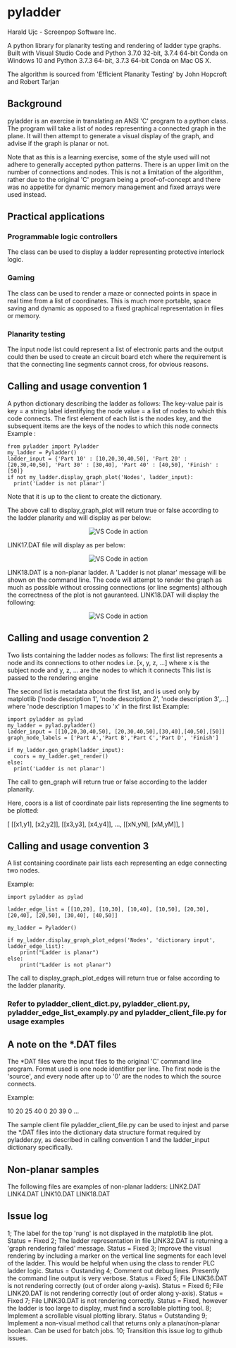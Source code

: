 # pyladder

Harald Ujc - Screenpop Software Inc.

A python library for planarity testing and rendering of ladder type graphs.  Built with Visual Studio Code and Python 3.7.0 32-bit, 3.7.4 64-bit Conda on Windows 10 and Python 3.7.3 64-bit, 3.7.3 64-bit Conda on Mac OS X.

The algorithm is sourced from 'Efficient Planarity Testing' by John Hopcroft and Robert Tarjan

## Background

pyladder is an exercise in translating an ANSI 'C' program to a python class.  The program will take a list of nodes representing a connected graph in the plane.  It will then attempt to generate a visual display of the graph, and advise if the graph is planar or not.

Note that as this is a learning exercise, some of the style used will not adhere to generally accepted python patterns.  There is an upper limit on the number of connections and nodes.  This is not a limitation of the algorithm, rather due to the original 'C' program being a proof-of-concept and there was no appetite for dynamic memory management and fixed arrays were used instead.

## Practical applications

### Programmable logic controllers

The class can be used to display a ladder representing protective interlock logic.

### Gaming

The class can be used to render a maze or connected points in space in real time from a list of coordinates.  This is much more portable, space saving and dynamic as opposed to a fixed graphical representation in files or memory.

### Planarity testing

The input node list could represent a list of electronic parts and the output could then be used to create an circuit board etch where the requirement is that the connecting line segments cannot cross, for obvious reasons.

## Calling and usage convention 1

A python dictionary describing the ladder as follows:
The key-value pair is
key = a string label identifying the node
value = a list of nodes to which this code connects.  The first element of each list is the nodes key, and the subsequent items are the keys of the nodes to which this node connects
Example :

    from pyladder import Pyladder
    my_ladder = Pyladder()
    ladder_input = {'Part 10' : [10,20,30,40,50], 'Part 20' : [20,30,40,50], 'Part 30' : [30,40], 'Part 40' : [40,50], 'Finish' : [50]}
    if not my_ladder.display_graph_plot('Nodes', ladder_input):
      print('Ladder is not planar')

Note that it is up to the client to create the dictionary.  

The above call to display_graph_plot will return true or false according to the ladder planarity and will display as per below:

<p align="center">
  <img alt="VS Code in action" src="https://i.postimg.cc/J4WYpjP6/LINK1-DAT.png">
</p>

LINK17.DAT file will display as per below:

<p align="center">
  <img alt="VS Code in action" src="https://i.postimg.cc/mrq8C9PS/LINK17-DAT.png">
</p>

LINK18.DAT is a non-planar ladder.  A 'Ladder is not planar' message will be shown on the command line.  The code will attempt to render the graph as much as possible without crossing connections (or line segments) although the correctness of the plot is not gauranteed.  LINK18.DAT will display the following:

<p align="center">
  <img alt="VS Code in action" src="https://i.postimg.cc/8kqgNFwM/LINK18-DAT.png">
</p>

## Calling and usage convention 2

Two lists containing the ladder nodes as follows:
The first list represents a node and its connections to other nodes
i.e. [x, y, z, ...] where x is the subject node and y, z, ... are the nodes to which it connects
This list is passed to the rendering engine

The second list is metadata about the first list, and is used only by matplotlib
['node description 1', 'node description 2', 'node description 3',...] where 'node description 1 mapes to 'x' in the first list
Example:

    import pyladder as pylad
    my_ladder = pylad.pyladder()
    ladder_input = [[10,20,30,40,50], [20,30,40,50],[30,40],[40,50],[50]]
    graph_node_labels = ['Part A','Part B','Part C','Part D', 'Finish']

    if my_ladder.gen_graph(ladder_input):
      coors = my_ladder.get_render()
    else:
      print('Ladder is not planar')

The call to gen_graph will return true or false according to the ladder planarity.

Here, coors is a list of coordinate pair lists representing the line segments to be plotted:

[
    [[x1,y1], [x2,y2]],
    [[x3,y3], [x4,y4]],
    ...,
    [[xN,yN], [xM,yM]],
]

## Calling and usage convention 3

A list containing coordinate pair lists each representing an edge connecting two nodes.

Example:

    import pyladder as pylad

    ladder_edge_list = [[10,20], [10,30], [10,40], [10,50], [20,30], [20,40], [20,50], [30,40], [40,50]]
    
    my_ladder = Pyladder()

    if my_ladder.display_graph_plot_edges('Nodes', 'dictionary input', ladder_edge_list):
        print("Ladder is planar")
    else:
        print("Ladder is not planar")

The call to display_graph_plot_edges will return true or false according to the ladder planarity.

### Refer to pyladder_client_dict.py, pyladder_client.py, pyladder_edge_list_examply.py and pyladder_client_file.py for usage examples

## A note on the *.DAT files

The *DAT files were the input files to the original 'C' command line program.  Format used is one node identifier per line.  The first node is the 'source', and every node after up to '0' are the nodes to which the source connects.

Example:

10
20
25
40
0
20
39
0
...

The sample client file pyladder_client_file.py can be used to injest and parse the *.DAT files into the dictionary data structure format required by pyladder.py, as described in calling convention 1 and the ladder_input dictionary specifically.

## Non-planar samples

The following files are examples of non-planar ladders:
LINK2.DAT
LINK4.DAT
LINK10.DAT
LINK18.DAT

## Issue log

1;  The label for the top 'rung' is not displayed in the matplotlib line plot.  Status = Fixed
2;  The ladder representation in file LINK32.DAT is returning a 'graph rendering failed' message.   Status = Fixed
3;  Improve the visual rendering by including a marker on the vertical line segments for each level of the ladder.  This would be helpful when using the class to render PLC ladder logic.  Status = Oustanding
4;  Comment out debug lines.  Presently the command line output is very verbose.  Status = Fixed
5;  File LINK36.DAT is not rendering correctly (out of order along y-axis).  Status = Fixed
6;  File LINK20.DAT is not rendering correctly (out of order along y-axis).  Status = Fixed
7;  File LINK30.DAT is not rendering correctly.  Status = Fixed, however the ladder is too large to display, must find a scrollable plotting tool.
8;  Implement a scrollable visual plotting library.  Status = Outstanding
9;  Implement a non-visual method call that returns only a planar/non-planar boolean.  Can be used for batch jobs.
10; Transition this issue log to github issues.
